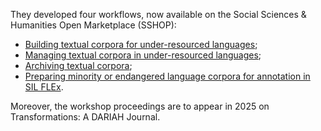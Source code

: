 They developed four workflows, now available on the Social Sciences & Humanities Open Marketplace (SSHOP):

- [Building textual corpora for under-resourced languages](https://marketplace.sshopencloud.eu/workflow/67KJnp);
- [Managing textual corpora in under-resourced languages](https://marketplace.sshopencloud.eu/workflow/fbXfuH);
- [Archiving textual corpora](https://marketplace.sshopencloud.eu/workflow/gDzIoY); 
- [Preparing minority or endangered language corpora for annotation in SIL FLEx](https://marketplace.sshopencloud.eu/workflow/MRkIZE).

Moreover, the workshop proceedings are to appear in 2025 on Transformations: A DARIAH Journal.
